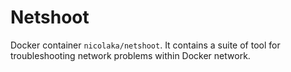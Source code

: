 # Netshoot

Docker container `nicolaka/netshoot`. It contains a suite of tool for troubleshooting network problems within Docker network.

